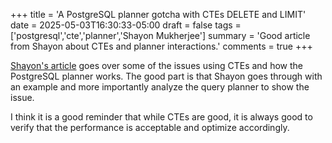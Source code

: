 +++
title = 'A PostgreSQL planner gotcha with CTEs DELETE and LIMIT'
date = 2025-05-03T16:30:33-05:00
draft = false
tags = ['postgresql','cte','planner','Shayon Mukherjee']
summary = 'Good article from Shayon about CTEs and planner interactions.'
comments = true
+++

[Shayon's article](https://www.shayon.dev/post/2025/119/a-postgresql-planner-gotcha-with-ctes-delete-and-limit/)
goes over some of the issues using CTEs and how the PostgreSQL planner works.
The good part is that Shayon goes through with an example and more importantly
analyze the query planner to show the issue.

I think it is a good reminder that while CTEs are good, it is always good to
verify that the performance is acceptable and optimize accordingly.
